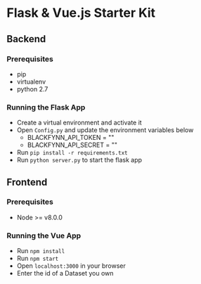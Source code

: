 # Flask & Vue.js Starter Kit

## Backend

### Prerequisites
- pip
- virtualenv
- python 2.7

### Running the Flask App
- Create a virtual environment and activate it
- Open `Config.py` and update the environment variables below
  - BLACKFYNN_API_TOKEN = ""
  - BLACKFYNN_API_SECRET = ""
- Run `pip install -r requirements.txt`
- Run `python server.py` to start the flask app

## Frontend

### Prerequisites
- Node >= v8.0.0

### Running the Vue App
- Run `npm install`
- Run `npm start`
- Open `localhost:3000` in your browser
- Enter the id of a Dataset you own
